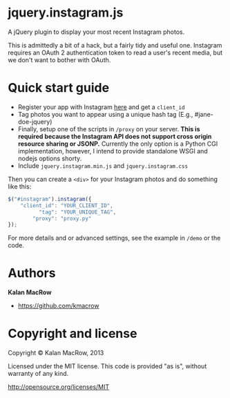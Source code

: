 # jquery.instagram.js

A jQuery plugin to display your most recent Instagram photos.

This is admittedly a bit of a hack, but a fairly tidy and useful one. Instagram requires an OAuth 2 authentication token to read a user's recent media, but we don't want to bother with OAuth.

# Quick start guide 

* Register your app with Instagram <a href="http://instagram.com/developer/">here</a> and get a <code>client_id</code>
* Tag photos you want to appear using a unique hash tag (E.g., #jane-doe-jquery) 
* Finally, setup one of the scripts in <code>/proxy</code> on your server. <b>This is required because the Instagram API does not support cross origin resource sharing or JSONP.</b> Currently the only option is a Python CGI implementation, however, I intend to provide standalone WSGI and nodejs options shorty. 
* Include <code>jquery.instagram.min.js</code> and <code>jquery.instagram.css</code> 

Then you can create a <code>&lt;div&gt;</code> for your Instagram photos and do something like this:

```javascript
$("#instagram").instagram({
	"client_id": "YOUR_CLIENT_ID",
	      "tag": "YOUR_UNIQUE_TAG",
	    "proxy": "proxy.py"
});

```

For more details and or advanced settings, see the example in <code>/demo</code> or the code. 

# Authors

<strong>Kalan MacRow</strong>

* <a href="https://github.com/kmacrow">https://github.com/kmacrow</a>

# Copyright and license

Copyright &copy; Kalan MacRow, 2013

Licensed under the MIT license. This code is provided "as is", without warranty of any kind.

<a href="http://opensource.org/licenses/MIT">http://opensource.org/licenses/MIT</a>


<a href=""></a> 
